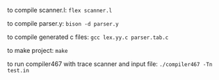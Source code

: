 to compile scanner.l: `flex scanner.l`

to compile parser.y: `bison -d parser.y`

to compile generated c files: `gcc lex.yy.c parser.tab.c`

to make project: `make`

to run compiler467 with trace scanner and input file: `./compiler467 -Tn test.in`

